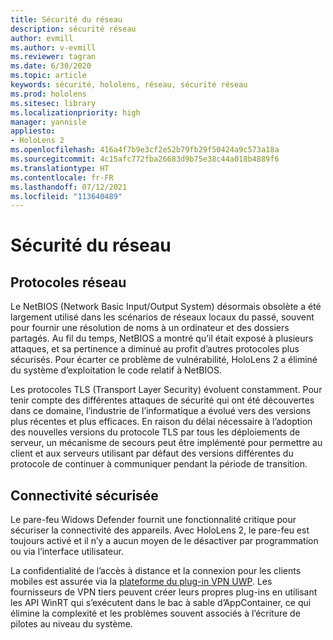 ```yaml
---
title: Sécurité du réseau
description: sécurité réseau
author: evmill
ms.author: v-evmill
ms.reviewer: tagran
ms.date: 6/30/2020
ms.topic: article
keywords: sécurité, hololens, réseau, sécurité réseau
ms.prod: hololens
ms.sitesec: library
ms.localizationpriority: high
manager: yannisle
appliesto:
- HoloLens 2
ms.openlocfilehash: 416a4f7b9e3cf2e52b79fb29f50424a9c573a18a
ms.sourcegitcommit: 4c15afc772fba26683d9b75e38c44a018b4889f6
ms.translationtype: HT
ms.contentlocale: fr-FR
ms.lasthandoff: 07/12/2021
ms.locfileid: "113640489"
---
```

# <a name="network-security"></a>Sécurité du réseau

## <a name="network-protocols"></a>Protocoles réseau

Le NetBIOS (Network Basic Input/Output System) désormais obsolète a été largement utilisé dans les scénarios de réseaux locaux du passé, souvent pour fournir une résolution de noms à un ordinateur et des dossiers partagés. Au fil du temps, NetBIOS a montré qu’il était exposé à plusieurs attaques, et sa pertinence a diminué au profit d’autres protocoles plus sécurisés. Pour écarter ce problème de vulnérabilité, HoloLens 2 a éliminé du système d’exploitation le code relatif à NetBIOS.

Les protocoles TLS (Transport Layer Security) évoluent constamment. Pour tenir compte des différentes attaques de sécurité qui ont été découvertes dans ce domaine, l’industrie de l’informatique a évolué vers des versions plus récentes et plus efficaces. En raison du délai nécessaire à l’adoption des nouvelles versions du protocole TLS par tous les déploiements de serveur, un mécanisme de secours peut être implémenté pour permettre au client et aux serveurs utilisant par défaut des versions différentes du protocole de continuer à communiquer pendant la période de transition.

## <a name="secure-connectivity"></a>Connectivité sécurisée 

Le pare-feu Widows Defender fournit une fonctionnalité critique pour sécuriser la connectivité des appareils. Avec HoloLens 2, le pare-feu est toujours activé et il n’y a aucun moyen de le désactiver par programmation ou via l’interface utilisateur.

La confidentialité de l’accès à distance et la connexion pour les clients mobiles est assurée via la [plateforme du plug-in VPN UWP](/uwp/api/Windows.Networking.Vpn?view=winrt-19041). Les fournisseurs de VPN tiers peuvent créer leurs propres plug-ins en utilisant les API WinRT qui s’exécutent dans le bac à sable d’AppContainer, ce qui élimine la complexité et les problèmes souvent associés à l’écriture de pilotes au niveau du système.
